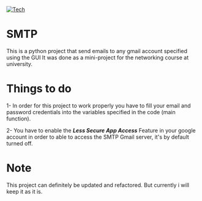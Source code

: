 [![Tech](https://img.shields.io/badge/Tech-python-red.svg)](https://www.python.org/)
# SMTP
This is a python project that send emails to any gmail account specified using the GUI 
It was done as a mini-project for the networking course at university.

# Things to do

1- In order for this project to work properly you have to fill your
email and password credentials into the variables specified in the code (main function).

2- You have to enable the <b><i>Less Secure App Access</i></b> Feature in your google account
in order to able to access the SMTP Gmail server, it's by default turned off. 

# Note
This project can definitely be updated and refactored. But currently i will keep it as it is.
